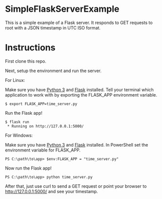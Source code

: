 # SimpleFlaskServerExample
This is a simple example of a Flask server. It responds to GET requests to root with a JSON timestamp in UTC ISO format.

# Instructions
First clone this repo.

Next, setup the environment and run the server.

For Linux:

Make sure you have [Python 3](https://docs.python-guide.org/starting/install3/linux/) and [Flask](http://flask.pocoo.org/docs/1.0/installation/) installed.
Tell your terminal which application to work with by exporting the FLASK_APP environment variable.
```
$ export FLASK_APP=time_server.py
```
Run the Flask app!
```
$ flask run
 * Running on http://127.0.0.1:5000/
```

For Windows:

Make sure you have [Python 3](https://www.python.org/downloads/windows/) and [Flask](http://flask.pocoo.org/docs/1.0/installation/) installed.
In PowerShell set the environment variable for FLASK_APP.
```
PS C:\path\to\app> $env:FLASK_APP = "time_server.py"
```
Now run the Flask app!
```
PS C:\path\to\app> python time_server.py
```

After that, just use curl to send a GET request or point your browser to http://127.0.0.1:5000/ and see your timestamp.
